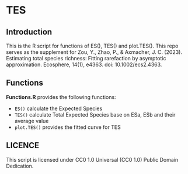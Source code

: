 # TES

## Introduction

This is the R script for functions of ES(), TES() and plot.TES(). This repo serves as the supplement for Zou, Y., Zhao, P., & Axmacher, J. C. (2023). Estimating total species richness: Fitting rarefaction by asymptotic approximation. Ecosphere, 14(1), e4363. doi: 10.1002/ecs2.4363.

## Functions 

**Functions.R** provides the following functions:

- `ES()` calculate the Expected Species
- `TES()` calculate Total Expected Species base on ESa, ESb and their average value
- `plot.TES()` provides the fitted curve for TES

## LICENCE

This script is licensed under CC0 1.0 Universal (CC0 1.0) Public Domain Dedication.
